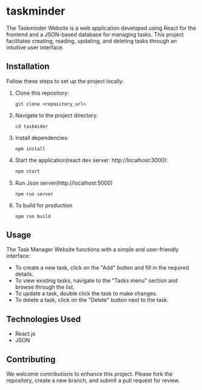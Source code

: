 # taskminder
The Taskminder Website is a web application developed using React for the frontend and a JSON-based database for managing tasks. This project facilitates creating, reading, updating, and deleting tasks through an intuitive user interface.

## Installation

Follow these steps to set up the project locally:

1. Clone this repository:
    ```
    git clone <repository_url>
    ```

2. Navigate to the project directory:
    ```
    cd taskmider
    ```

3. Install dependencies:
    ```
    npm install
    ```

4. Start the application(react dev server: http://localhost:3000):
    ```bash
    npm start
    ```
5. Run Json server(http://localhost:5000)
    ```
    npm run server
    ```
  
6. To build for production
    ```
    npm run build
    ```
## Usage

The Task Manager Website functions with a simple and user-friendly interface:

- To create a new task, click on the "Add" button and fill in the required details.
- To view existing tasks, navigate to the "Tasks menu" section and browse through the list.
- To update a task, double click the task to make changes.
- To delete a task, click on the "Delete" button next to the task.

## Technologies Used

- React.js 
- JSON

## Contributing

We welcome contributions to enhance this project. Please fork the repository, create a new branch, and submit a pull request for review.


